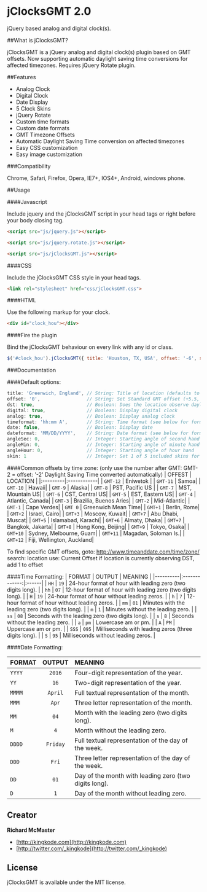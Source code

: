 jClocksGMT 2.0
================================

jQuery based analog and digital clock(s).

##What is jClocksGMT?

jClocksGMT is a jQuery analog and digital clock(s) plugin based on GMT offsets. Now supporting automatic daylight saving time conversions for affected timezones. Requires jQuery Rotate plugin.

##Features

- Analog Clock
- Digital Clock
- Date Display
- 5 Clock Skins
- jQuery Rotate
- Custom time formats
- Custom date formats
- GMT Timezone Offsets
- Automatic Daylight Saving Time conversion on affected timezones
- Easy CSS customization
- Easy image customization

###Compatibility

Chrome, Safari, Firefox, Opera, IE7+, IOS4+, Android, windows phone.

##Usage

####Javascript

Include jquery and the jClocksGMT script in your head tags or right before your body closing tag.

```html
<script src="js/jquery.js"></script>
```

```html
<script src="js/jquery.rotate.js"></script>
```

```html
<script src="js/jClocksGMT.js"></script>
```

####CSS

Include the jClocksGMT CSS style in your head tags.

```html 
<link rel="stylesheet" href="css/jClocksGMT.css">
```

####HTML

Use the following markup for your clock.

```html
<div id="clock_hou"></div>
```

####Fire the plugin

Bind the jClocksGMT behaviour on every link with any id or class.

```js
$('#clock_hou').jClocksGMT({ title: 'Houston, TX, USA', offset: '-6', skin: 2 });
```

###Documentation

####Default options:
```js
title: 'Greenwich, England', // String: Title of location (defaults to Greenwich, England)
offset: '0',                 // String: Set Standard GMT offset (+5.5, -4, 0, etc) (do not consider daylight savings time)
dst: true,                   // Boolean: Does the location observe daylight savings time (set FALSE if location does not need to observe dst)
digital: true,               // Boolean: Display digital clock
analog: true,                // Boolean: Display analog clock
timeformat: 'hh:mm A',       // String: Time format (see below for formatting options)
date: false,                 // Boolean: Display date
dateformat: 'MM/DD/YYYY',    // String: Date format (see below for formatting options)
angleSec: 0,                 // Integer: Starting angle of second hand
angleMin: 0,                 // Integer: Starting angle of minute hand
angleHour: 0,                // Integer: Starting angle of hour hand
skin: 1                      // Integer: Set 1 of 5 included skins for the analog clock 
```

####Common offsets by time zone: 
(only use the number after GMT: GMT-2 = offset: '-2' Daylight Saving Time converted automatically)
| OFFEST   |   LOCATION |
|:---------|:------------|
| `GMT-12` |  Eniwetok |
| `GMT-11` |  Samoa|
| `GMT-10` |  Hawaii|
| `GMT-9` |  Alaska|
| `GMT-8` |  PST, Pacific US |
| `GMT-7` |  MST, Mountain US|
| `GMT-6` |  CST, Central US|
| `GMT-5` |  EST, Eastern US|
| `GMT-4` |  Atlantic, Canada|
| `GMT-3` |  Brazilia, Buenos Aries|
| `GMT-2` |  Mid-Atlantic|
| `GMT-1` |  Cape Verdes|
| `GMT 0` |  Greenwich Mean Time|
| `GMT+1` |  Berlin, Rome|
| `GMT+2` |  Israel, Cairo|
| `GMT+3` |  Moscow, Kuwait|
| `GMT+7` |  Abu Dhabi, Muscat|
| `GMT+5` |  Islamabad, Karachi|
| `GMT+6` |  Almaty, Dhaka|
| `GMT+7` |  Bangkok, Jakarta|
| `GMT+8` |  Hong Kong, Beijing|
| `GMT+9` |  Tokyo, Osaka|
| `GMT+10` |  Sydney, Melbourne, Guam|
| `GMT+11` |  Magadan, Soloman Is.|
| `GMT+12` |  Fiji, Wellington, Auckland|

To find specific GMT offsets, 
goto: http://www.timeanddate.com/time/zone/
search: location
use: Current Offset
if location is currently observing DST, add 1 to offset

####Time Formatting:
| FORMAT   |   OUTPUT   |  MEANING |
|----------|:-------------:|:------|
| `HH` |  `19` | 24-hour format of hour with leading zero (two digits long). |
| `hh` |    `07` |   12-hour format of hour with leading zero (two digits long). |
| `H` | `19` |    24-hour format of hour without leading zeros. |
| `h` | `7` |    12-hour format of hour without leading zeros. |
| `mm` | `01` |    Minutes with the leading zero (two digits long). |
| `m` | `1` |    Minutes without the leading zero. |
| `ss` | `08` |    Seconds with the leading zero (two digits long). |
| `s` | `8` |    Seconds without the leading zero. |
| `a` | `pm` |    Lowercase am or pm. |
| `A` | `PM` |    Uppercase am or pm. |
| `SSS` | `095` |    Milliseconds with leading zeros (three digits long). |
| `S` | `95` |    Milliseconds without leading zeros. |          

####Date Formatting:

| FORMAT   |   OUTPUT   |  MEANING |
|----------|:-------------:|:------|
| `YYYY` |  `2016` | Four-digit representation of the year. |
| `YY` |    `16` |   Two-digit representation of the year. |
| `MMMM` | `April` |    Full textual representation of the month. |
| `MMM` | `Apr` |    Three letter representation of the month. |
| `MM` | `04` |    Month with the leading zero (two digits long). |
| `M` | `4` |    Month without the leading zero. |
| `DDDD` | `Friday` |    Full textual representation of the day of the week. |
| `DDD` | `Fri` |    Three letter representation of the day of the week. |
| `DD` | `01` |    Day of the month with leading zero (two digits long). |
| `D` | `1` |    Day of the month without leading zero. |

## Creator

**Richard McMaster**

+ [http://kingkode.com](http://kingkode.com)
+ [http://twitter.com/_kingkode](http://twitter.com/_kingkode)

## License

jClocksGMT is available under the MIT license.

